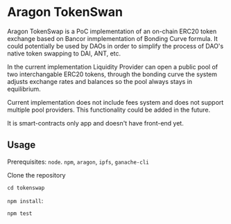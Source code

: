 # Aragon TokenSwan

Aragon TokenSwap is a PoC implementation of an on-chain ERC20 token exchange based on Bancor inmplementation of Bonding Curve formula. It could potentially be used by DAOs in order to simplify the process of DAO's native token swapping to DAI, ANT, etc.

In the current implementation Liquidity Provider can open a public pool of two interchangable ERC20 tokens, through the bonding curve the system adjusts exchange rates and balances so the pool always stays in equilibrium.  

Current implementation does not include fees system and does not support multiple pool providers. This functionality could be added in the future. 

It is smart-contracts only app and doesn't have front-end yet.

## Usage

Prerequisites: `node`. `npm`, `aragon`, `ipfs`, `ganache-cli`

Clone the repository 

`cd tokenswap`

`npm install`:

`npm test`

